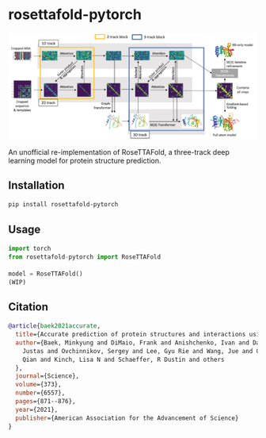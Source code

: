 # rosettafold-pytorch

![img](img/rosettafold_banner.png)

An unofficial re-implementation of RoseTTAFold, a three-track deep learning model for protein structure prediction.

## Installation

```bash
pip install rosettafold-pytorch
```

## Usage

```python
import torch
from rosettafold-pytorch import RoseTTAFold

model = RoseTTAFold()
(WIP)
```

## Citation
```bibtex
@article{baek2021accurate,
  title={Accurate prediction of protein structures and interactions using a three-track neural network},
  author={Baek, Minkyung and DiMaio, Frank and Anishchenko, Ivan and Dauparas, 
    Justas and Ovchinnikov, Sergey and Lee, Gyu Rie and Wang, Jue and Cong, 
    Qian and Kinch, Lisa N and Schaeffer, R Dustin and others
  },
  journal={Science},
  volume={373},
  number={6557},
  pages={871--876},
  year={2021},
  publisher={American Association for the Advancement of Science}
}
```